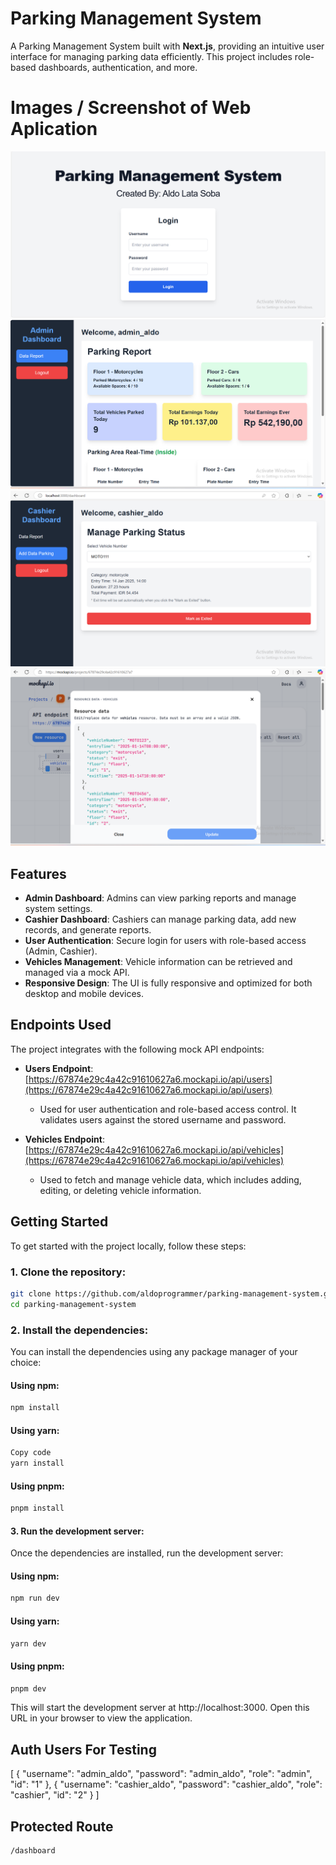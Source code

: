 # Parking Management System

A Parking Management System built with **Next.js**, providing an intuitive user interface for managing parking data efficiently. This project includes role-based dashboards, authentication, and more.

# Images / Screenshot of Web Aplication
![alt text](image.png)
![alt text](image-1.png)
![alt text](image-2.png)
![alt text](image-3.png)
## Features

- **Admin Dashboard**: Admins can view parking reports and manage system settings.
- **Cashier Dashboard**: Cashiers can manage parking data, add new records, and generate reports.
- **User Authentication**: Secure login for users with role-based access (Admin, Cashier).
- **Vehicles Management**: Vehicle information can be retrieved and managed via a mock API.
- **Responsive Design**: The UI is fully responsive and optimized for both desktop and mobile devices.

## Endpoints Used

The project integrates with the following mock API endpoints:

- **Users Endpoint**: [https://67874e29c4a42c91610627a6.mockapi.io/api/users](https://67874e29c4a42c91610627a6.mockapi.io/api/users)
  - Used for user authentication and role-based access control. It validates users against the stored username and password.
  
- **Vehicles Endpoint**: [https://67874e29c4a42c91610627a6.mockapi.io/api/vehicles](https://67874e29c4a42c91610627a6.mockapi.io/api/vehicles)
  - Used to fetch and manage vehicle data, which includes adding, editing, or deleting vehicle information.

## Getting Started

To get started with the project locally, follow these steps:

### 1. Clone the repository:

```bash
git clone https://github.com/aldoprogrammer/parking-management-system.git
cd parking-management-system
```

### 2. Install the dependencies:
You can install the dependencies using any package manager of your choice:

#### Using npm:
```bash
npm install
```

#### Using yarn:
```bash
Copy code
yarn install
```

#### Using pnpm:
````bash
pnpm install
````


#### 3. Run the development server:
Once the dependencies are installed, run the development server:

#### Using npm:
````bash
npm run dev
````
#### Using yarn:
````bash
yarn dev
````

#### Using pnpm:
````bash
pnpm dev
````

This will start the development server at http://localhost:3000. Open this URL in your browser to view the application.

## Auth Users For Testing
 [
    {
        "username": "admin_aldo",
        "password": "admin_aldo",
        "role": "admin",
        "id": "1"
    },
    {
        "username": "cashier_aldo",
        "password": "cashier_aldo",
        "role": "cashier",
        "id": "2"
    }
]

## Protected Route 
````bash
/dashboard
```` 